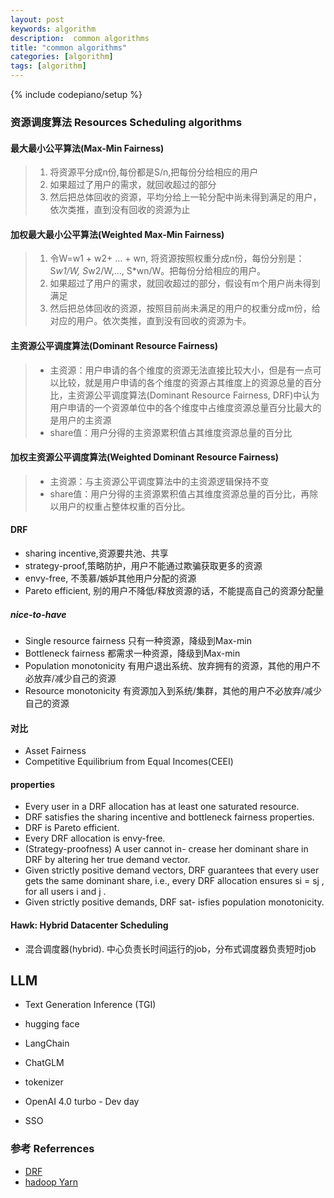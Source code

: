 ```yaml
---
layout: post
keywords: algorithm 
description:  common algorithms
title: "common algorithms"
categories: [algorithm]
tags: [algorithm]
---
```

{% include codepiano/setup %}

### 资源调度算法 Resources Scheduling algorithms

#### 最大最小公平算法(Max-Min Fairness)

> 1. 将资源平分成n份,每份都是S/n,把每份分给相应的用户
> 2. 如果超过了用户的需求，就回收超过的部分
> 3. 然后把总体回收的资源，平均分给上一轮分配中尚未得到满足的用户，依次类推，直到没有回收的资源为止

#### 加权最大最小公平算法(Weighted Max-Min Fairness)

> 1. 令W=w1 + w2+ … + wn, 将资源按照权重分成n份，每份分别是：S*w1/W, S*w2/W,…, S*wn/W。把每份分给相应的用户。
> 2. 如果超过了用户的需求，就回收超过的部分，假设有m个用户尚未得到满足
> 3. 然后把总体回收的资源，按照目前尚未满足的用户的权重分成m份，给对应的用户。依次类推，直到没有回收的资源为卡。

#### 主资源公平调度算法(Dominant Resource Fairness)

> * 主资源：用户申请的各个维度的资源无法直接比较大小，但是有一点可以比较，就是用户申请的各个维度的资源占其维度上的资源总量的百分比，主资源公平调度算法(Dominant Resource Fairness, DRF)中认为用户申请的一个资源单位中的各个维度中占维度资源总量百分比最大的是用户的主资源
> * share值：用户分得的主资源累积值占其维度资源总量的百分比

#### 加权主资源公平调度算法(Weighted Dominant Resource Fairness)

> * 主资源：与主资源公平调度算法中的主资源逻辑保持不变
> * share值：用户分得的主资源累积值占其维度资源总量的百分比，再除以用户的权重占整体权重的百分比。

#### DRF

* sharing incentive,资源要共池、共享
* strategy-proof,策略防护，用户不能通过欺骗获取更多的资源
* envy-free, 不羡慕/嫉妒其他用户分配的资源
* Pareto efficient, 别的用户不降低/释放资源的话，不能提高自己的资源分配量

##### nice-to-have

* Single resource fairness 只有一种资源，降级到Max-min
* Bottleneck fairness 都需求一种资源，降级到Max-min
* Population monotonicity 有用户退出系统、放弃拥有的资源，其他的用户不必放弃/减少自己的资源
* Resource monotonicity 有资源加入到系统/集群，其他的用户不必放弃/减少自己的资源

#### 对比

* Asset Fairness
* Competitive Equilibrium from Equal Incomes(CEEI)

#### properties

* Every user in a DRF allocation has at least one saturated resource.
* DRF satisfies the sharing incentive and bottleneck fairness properties.
* DRF is Pareto efficient.
* Every DRF allocation is envy-free.
* (Strategy-proofness) A user cannot in- crease her dominant share in DRF by altering her true demand vector.
* Given strictly positive demand vectors, DRF guarantees that every user gets the same dominant share, i.e., every DRF allocation ensures si = sj , for all users i and j .
* Given strictly positive demands, DRF sat- isfies population monotonicity.

#### Hawk: Hybrid Datacenter Scheduling

* 混合调度器(hybrid). 中心负责长时间运行的job，分布式调度器负责短时job

## LLM

* Text Generation Inference (TGI)
* hugging face
* LangChain
* ChatGLM
* tokenizer

* OpenAI 4.0 turbo - Dev day

* SSO

### 参考 Referrences

* [DRF](https://cs.stanford.edu/~matei/papers/2011/nsdi_drf.pdf)
* [hadoop Yarn](https://github.com/apache/hadoop/tree/trunk/hadoop-yarn-project)
